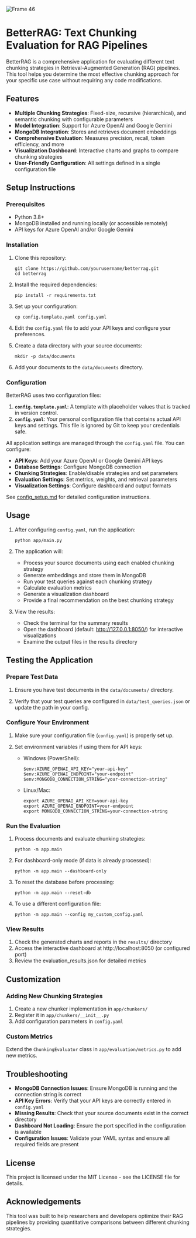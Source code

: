 ![Frame 46](https://github.com/user-attachments/assets/2d68ab1c-2962-4429-ad87-f91f00a08160)
# BetterRAG: Text Chunking Evaluation for RAG Pipelines

BetterRAG is a comprehensive application for evaluating different text chunking strategies in Retrieval-Augmented Generation (RAG) pipelines. This tool helps you determine the most effective chunking approach for your specific use case without requiring any code modifications.

## Features

- **Multiple Chunking Strategies**: Fixed-size, recursive (hierarchical), and semantic chunking with configurable parameters
- **Model Integration**: Support for Azure OpenAI and Google Gemini
- **MongoDB Integration**: Stores and retrieves document embeddings
- **Comprehensive Evaluation**: Measures precision, recall, token efficiency, and more
- **Visualization Dashboard**: Interactive charts and graphs to compare chunking strategies
- **User-Friendly Configuration**: All settings defined in a single configuration file

## Setup Instructions

### Prerequisites

- Python 3.8+
- MongoDB installed and running locally (or accessible remotely)
- API keys for Azure OpenAI and/or Google Gemini

### Installation

1. Clone this repository:
   ```
   git clone https://github.com/yourusername/betterrag.git
   cd betterrag
   ```

2. Install the required dependencies:
   ```
   pip install -r requirements.txt
   ```

3. Set up your configuration:
   ```
   cp config.template.yaml config.yaml
   ```

4. Edit the `config.yaml` file to add your API keys and configure your preferences.

5. Create a data directory with your source documents:
   ```
   mkdir -p data/documents
   ```

6. Add your documents to the `data/documents` directory.

### Configuration

BetterRAG uses two configuration files:

1. **`config.template.yaml`**: A template with placeholder values that is tracked in version control.
2. **`config.yaml`**: Your personal configuration file that contains actual API keys and settings. This file is ignored by Git to keep your credentials safe.

All application settings are managed through the `config.yaml` file. You can configure:

- **API Keys**: Add your Azure OpenAI or Google Gemini API keys
- **Database Settings**: Configure MongoDB connection
- **Chunking Strategies**: Enable/disable strategies and set parameters
- **Evaluation Settings**: Set metrics, weights, and retrieval parameters
- **Visualization Settings**: Configure dashboard and output formats

See [config_setup.md](config_setup.md) for detailed configuration instructions.

## Usage

1. After configuring `config.yaml`, run the application:
   ```
   python app/main.py
   ```

2. The application will:
   - Process your source documents using each enabled chunking strategy
   - Generate embeddings and store them in MongoDB
   - Run your test queries against each chunking strategy
   - Calculate evaluation metrics
   - Generate a visualization dashboard
   - Provide a final recommendation on the best chunking strategy

3. View the results:
   - Check the terminal for the summary results
   - Open the dashboard (default: http://127.0.0.1:8050/) for interactive visualizations
   - Examine the output files in the results directory

## Testing the Application

### Prepare Test Data

1. Ensure you have test documents in the `data/documents/` directory.

2. Verify that your test queries are configured in `data/test_queries.json` or update the path in your config.

### Configure Your Environment

1. Make sure your configuration file (`config.yaml`) is properly set up.

2. Set environment variables if using them for API keys:
   - Windows (PowerShell):
     ```
     $env:AZURE_OPENAI_API_KEY="your-api-key"
     $env:AZURE_OPENAI_ENDPOINT="your-endpoint"
     $env:MONGODB_CONNECTION_STRING="your-connection-string"
     ```
   - Linux/Mac:
     ```
     export AZURE_OPENAI_API_KEY=your-api-key
     export AZURE_OPENAI_ENDPOINT=your-endpoint
     export MONGODB_CONNECTION_STRING=your-connection-string
     ```

### Run the Evaluation

1. Process documents and evaluate chunking strategies:
   ```
   python -m app.main
   ```

2. For dashboard-only mode (if data is already processed):
   ```
   python -m app.main --dashboard-only
   ```

3. To reset the database before processing:
   ```
   python -m app.main --reset-db
   ```

4. To use a different configuration file:
   ```
   python -m app.main --config my_custom_config.yaml
   ```

### View Results

1. Check the generated charts and reports in the `results/` directory
2. Access the interactive dashboard at http://localhost:8050 (or configured port)
3. Review the evaluation_results.json for detailed metrics

## Customization

### Adding New Chunking Strategies

1. Create a new chunker implementation in `app/chunkers/`
2. Register it in `app/chunkers/__init__.py`
3. Add configuration parameters in `config.yaml`

### Custom Metrics

Extend the `ChunkingEvaluator` class in `app/evaluation/metrics.py` to add new metrics.

## Troubleshooting

- **MongoDB Connection Issues**: Ensure MongoDB is running and the connection string is correct
- **API Key Errors**: Verify that your API keys are correctly entered in `config.yaml`
- **Missing Results**: Check that your source documents exist in the correct directory
- **Dashboard Not Loading**: Ensure the port specified in the configuration is available
- **Configuration Issues**: Validate your YAML syntax and ensure all required fields are present

## License

This project is licensed under the MIT License - see the LICENSE file for details.

## Acknowledgements

This tool was built to help researchers and developers optimize their RAG pipelines by providing quantitative comparisons between different chunking strategies. 
